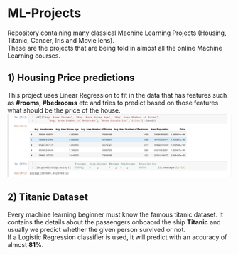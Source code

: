 # ML-Projects
Repository containing many classical Machine Learning Projects (Housing, Titanic, Cancer, Iris and Movie lens).                          
These are the projects that are being told in almost all the online Machine Learning courses.

## 1) Housing Price predictions
This project uses Linear Regression to fit in the data that has features such as **#rooms, #bedrooms** etc and tries to predict based on those features what should be the price of the house.    
![](/Screenshot_1.jpg)


## 2) Titanic Dataset
Every machine learning beginner must know the famous titanic dataset. It contains the details about the passengers onboaord the ship **Titanic** and usually we predict whether the given person survived or not.                                          
If a Logistic Regression classifier is used, it will predict with an accuracy of almost **81%**.


